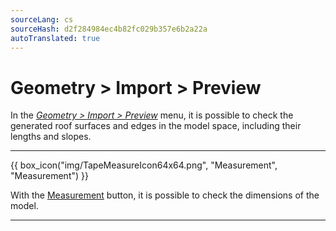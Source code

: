 ```yaml
---
sourceLang: cs
sourceHash: d2f284984ec4b82fc029b357e6b2a22a
autoTranslated: true
---
```


# Geometry &gt; Import &gt; Preview
<p>In the <u><i>Geometry &gt; Import &gt; Preview</i></u> menu, it is possible to check the generated roof surfaces and edges in the model space, including their lengths and slopes.</p>

<hr class="main">

<p>
{{ box_icon("img/TapeMeasureIcon64x64.png", "Measurement", "Measurement") }}
</p>

<p>With the <u>Measurement</u> button, it is possible to check the dimensions of the model.</p>

<hr class="main">

<!-- product: HiStruct Roofs -->